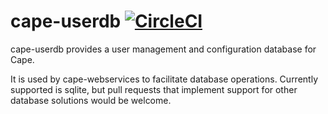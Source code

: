 # cape-userdb [![CircleCI](https://circleci.com/gh/bloomsburyai/cape-userdb.svg?style=svg&circle-token=ea7f2f1c2193b9456ca1d44cf4ba95e9aca34f57)](https://circleci.com/gh/bloomsburyai/cape-userdb)

cape-userdb provides a user management and configuration database for Cape.

It is used by cape-webservices to facilitate database operations.
Currently supported is sqlite, but pull requests that implement support for other database solutions would be welcome. 

